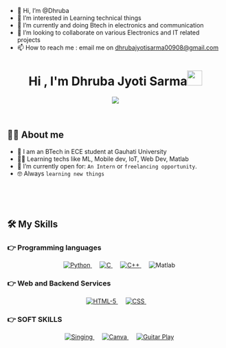 - 👋 Hi, I’m @Dhruba
- 👀 I’m interested in Learning technical things
- 🌱 I’m currently and doing Btech in electronics and communication 
- 💞️ I’m looking to collaborate on various Electronics and IT related projects 
- 📫 How to reach me : email me on dhrubajyotisarma00908@gmail.com

<!-- - 👋 Hi, I’m 
- 👀 I’m interested in Machine Learning, Automation, Robotics and Web Development
- 🌱 I’m currently learning Natural Language Processing using Tensorflow


<!---
Bishal1234-ui/Bishal1234-ui is a ✨ special ✨ repository because its `README.md` (this file) appears on your GitHub profile.
You can click the Preview link to take a look at your changes.
--->
 
 
 <h1 align="center">Hi , I'm Dhruba Jyoti Sarma<img src="https://media.giphy.com/media/hvRJCLFzcasrR4ia7z/giphy.gif" width="35"></h1>
<p align="center">
  <a href="https://github.com/DenverCoder1/readme-typing-svg"><img src="https://readme-typing-svg.herokuapp.com?lines=Btech+ECE+Student;IoT+and+ML+Enthusiast;"></a>
</p>


<br>



## :sassy_man:  About me
- 🏫 I am an BTech in ECE student at Gauhati University
- :technologist: Learning techs like ML, Mobile dev, IoT, Web Dev, Matlab
- :thinking: I’m currently open for: `An Intern` or `freelancing opportunity`.
- :nerd_face: Always `learning new things`

<br>

<br>
<br>






## 🛠️ My Skills

### 👉 Programming languages

<p align="center"> 
  &emsp; 
   <a href="https://www.python.org" target="_blank">
    <img alt="Python" src="https://img.shields.io/badge/Python%20-%2314354C.svg?style=for-the-badge&logo=python&logoColor=white">
  </a>
  &emsp;
  <a href="https://www.cprogramming.com/" target="_blank"> 
    <img alt="C" src="https://img.shields.io/badge/C%20-%232370ED.svg?style=for-the-badge&logo=c&logoColor=white">
  </a> 
  &emsp;
  <a href="https://www.w3schools.com/cpp/" target="_blank"> 
    <img alt="C++" src="https://img.shields.io/badge/C++%20-%2300599C.svg?style=for-the-badge&logo=c%2B%2B&logoColor=white">
  </a> 
  &emsp;
 <a  target="_blank"> 
    <img alt="Matlab" src="https://img.shields.io/badge/Matlab-%231572B6.svg?style=for-the-badge&logo=Matlab&logoColor=white">
  </a>
  
</p>




### 👉 Web and Backend Services
<p align="center">
 &emsp;
    <a href="" target="_blank">
    <img alt="HTML-5" src="https://img.shields.io/badge/html5-%23E34F26.svg?style=for-the-badge&logo=html5&logoColor=white">
  </a>
  &emsp;
  <a href="" target="_blank">
    <img alt="CSS" src="https://img.shields.io/badge/css3-%231572B6.svg?style=for-the-badge&logo=css3&logoColor=white">
  </a>
  &emsp;
 </p>

### 👉 SOFT SKILLS
<p align="center">
 &emsp;
    <a href="" target="_blank">
    <img alt="Singing" src="https://img.shields.io/badge/Singing-%2300C4CC.svg?style=for-the-badge&logo=Singing&logoColor=white">
  </a>
  &emsp;
  <a href="" target="_blank">
    <img alt="Canva" src="https://img.shields.io/badge/Canva-%2300C4CC.svg?style=for-the-badge&logo=Canva&logoColor=white">
  </a>
  &emsp;
  <a href="" target="_blank">
    <img alt="Guitar Play" src="https://img.shields.io/badge/Guitar-%2300C4CC.svg?style=for-the-badge&logo=Guitar&logoColor=white">
  </a>
 
</p>
